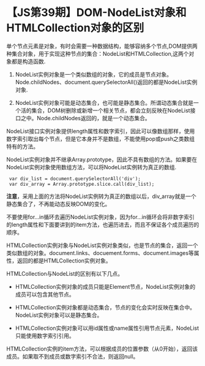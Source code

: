 # 【JS第39期】DOM-NodeList对象和HTMLCollection对象的区别

单个节点元素是对象，有时会需要一种数据结构，能够容纳多个节点,DOM提供两种集合对象，用于实现这种节点的集合：NodeList和HTMLCollection,这两个对象都是构造函数.

1. NodeList实例对象是一个类似数组的对象，它的成员是节点对象。Node.childNodes、document.querySelectorAll()返回的都是NodeList实例对象.

2. NodeList实例对象可能是动态集合，也可能是静态集合。所谓动态集合就是一个活的集合，DOM树删除或新增一个相关节点，都会立刻反映在NodeList接口之中。Node.childNodes返回的，就是一个动态集合。

NodeList接口实例对象提供length属性和数字索引，因此可以像数组那样，使用数字索引取出每个节点，但是它本身并不是数组，不能使用pop或push之类数组特有的方法。

NodeList实例对象并不继承Array.prototype，因此不具有数组的方法。如果要在NodeList实例对象使用数组方法，可以将NodeList实例转为真正的数组.

```
 var div_list = document.querySelectorAll('div');
 var div_array = Array.prototype.slice.call(div_list);
```

**注意**，采用上面的方法将NodeList实例转为真正的数组以后，div_array就是一个静态集合了，不再能动态反映DOM的变化。

不要使用for...in循环去遍历NodeList实例对象，因为for...in循环会将非数字索引的length属性和下面要讲到的item方法，也遍历进去，而且不保证各个成员遍历的顺序。

HTMLCollection实例对象与NodeList实例对象类似，也是节点的集合，返回一个类似数组的对象。document.links、docuement.forms、document.images等属性，返回的都是HTMLCollection实例对象。


HTMLCollection与NodeList的区别有以下几点。

- HTMLCollection实例对象的成员只能是Element节点，NodeList实例对象的成员可以包含其他节点。

- HTMLCollection实例对象都是动态集合，节点的变化会实时反映在集合中。NodeList实例对象可以是静态集合。

- HTMLCollection实例对象可以用id属性或name属性引用节点元素，NodeList只能使用数字索引引用。

HTMLCollection实例的item方法，可以根据成员的位置参数（从0开始），返回该成员。如果取不到成员或数字索引不合法，则返回null。


